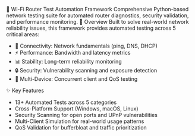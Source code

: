 📡 Wi-Fi Router Test Automation Framework
Comprehensive Python-based network testing suite for automated router diagnostics, security validation, and performance monitoring.
🎯 Overview
Built to solve real-world network reliability issues, this framework provides automated testing across 5 critical areas:

- 🔗 Connectivity: Network fundamentals (ping, DNS, DHCP)
- ⚡ Performance: Bandwidth and latency metrics
- 📊 Stability: Long-term reliability monitoring
- 🔒 Security: Vulnerability scanning and exposure detection
- 👥 Multi-Device: Concurrent client and QoS testing

✨ Key Features

- 13+ Automated Tests across 5 categories
- Cross-Platform Support (Windows, macOS, Linux)
- Security Scanning for open ports and UPnP vulnerabilities
- Multi-Client Simulation for real-world usage patterns
- QoS Validation for bufferbloat and traffic prioritization
